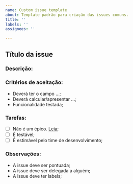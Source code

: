 ```yaml
---
name: Custom issue template
about: Template padrão para criação das issues comuns.
title: ''
labels: ''
assignees: ''

---
```


## Título da issue

### Descrição:

### Critérios de aceitação:

- Deverá ter o campo ...;
- Deverá calcular/apresentar ...;
- Funcionalidade testada;


### Tarefas:

- [ ] Não é um épico. [Leia](https://sitecampus.com.br/user-story-epico-e-tema-qual-diferenca/);
- [ ] É testável;
- [ ] É estimável pelo time de desenvolvimento;

### Observações:

- A issue deve ser pontuada;
- A issue deve ser delegada a alguém;
- A issue deve ter labels;
